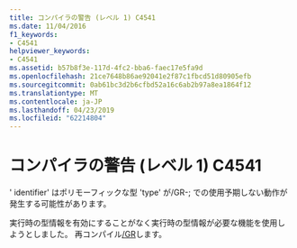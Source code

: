 ```yaml
---
title: コンパイラの警告 (レベル 1) C4541
ms.date: 11/04/2016
f1_keywords:
- C4541
helpviewer_keywords:
- C4541
ms.assetid: b57b8f3e-117d-4fc2-bba6-faec17e5fa9d
ms.openlocfilehash: 21ce7648b86ae92041e2f87c1fbcd51d80905efb
ms.sourcegitcommit: 0ab61bc3d2b6cfbd52a16c6ab2b97a8ea1864f12
ms.translationtype: MT
ms.contentlocale: ja-JP
ms.lasthandoff: 04/23/2019
ms.locfileid: "62214804"
---
```

# <a name="compiler-warning-level-1-c4541"></a>コンパイラの警告 (レベル 1) C4541

' identifier' はポリモーフィックな型 'type' が/GR-; での使用予期しない動作が発生する可能性があります。

実行時の型情報を有効にすることがなく実行時の型情報が必要な機能を使用しようとしました。 再コンパイル[/GR](../../build/reference/gr-enable-run-time-type-information.md)します。